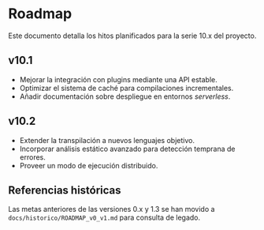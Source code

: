 # Roadmap

Este documento detalla los hitos planificados para la serie 10.x del proyecto.

## v10.1
- Mejorar la integración con plugins mediante una API estable.
- Optimizar el sistema de caché para compilaciones incrementales.
- Añadir documentación sobre despliegue en entornos *serverless*.

## v10.2
- Extender la transpilación a nuevos lenguajes objetivo.
- Incorporar análisis estático avanzado para detección temprana de errores.
- Proveer un modo de ejecución distribuido.

## Referencias históricas
Las metas anteriores de las versiones 0.x y 1.3 se han movido a `docs/historico/ROADMAP_v0_v1.md` para consulta de legado.
